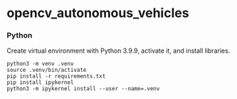 # opencv_autonomous_vehicles
 
### Python
Create virtual environment with Python 3.9.9, activate it, and install libraries.
```
python3 -m venv .venv  
source .venv/bin/activate
pip install -r requirements.txt
pip install ipykernel
python3 -m ipykernel install --user --name=.venv
```
<!-- 
Make sure you have opencv installed. This can be done on macOS with Homebrew:
```
brew install opencv
``` -->